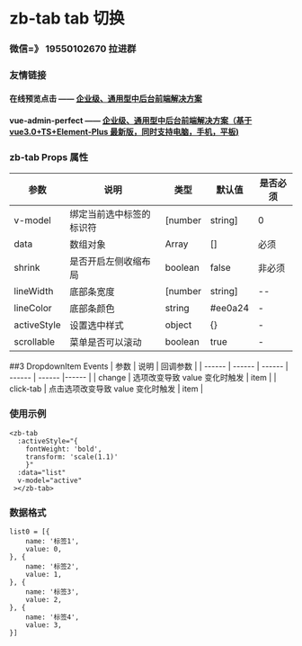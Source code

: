 # zb-tab  tab 切换

### 微信=》 19550102670 拉进群

### 友情链接
#### 在线预览点击 —— [企业级、通用型中后台前端解决方案 ](https://yuanzbz.gitee.io/vue-admin-perfect/#/home)
#### vue-admin-perfect —— [企业级、通用型中后台前端解决方案（基于vue3.0+TS+Element-Plus  最新版，同时支持电脑，手机，平板)](https://github.com/zouzhibin/vue-admin-perfect)


### zb-tab Props 属性
| 参数 | 说明 | 类型 | 默认值 |是否必须|
| ------ | ------ | ------ | ------ |------ |
| v-model | 绑定当前选中标签的标识符 | [number | string] | 0 |非必须 |
| data | 数组对象 | Array | [] |必须 |
| shrink | 是否开启左侧收缩布局 | boolean | false |非必须 |
| lineWidth | 底部条宽度 | 	[number | string]	 | -- | - |
| lineColor | 底部条颜色 | 	string	 | #ee0a24 | - |
| activeStyle | 设置选中样式 | 	object	 | {} | - |
| scrollable | 菜单是否可以滚动 | 	boolean	 | true | - |


##3 DropdownItem Events
| 参数 | 说明 | 回调参数 |
| ------ | ------ | ------ | ------ | ------ |------ |
| change | 选项改变导致 value 变化时触发 | item |
| click-tab | 点击选项改变导致 value 变化时触发 | item |


### 使用示例
```
<zb-tab
  :activeStyle="{
    fontWeight: 'bold',
    transform: 'scale(1.1)'
    }"
  :data="list"
  v-model="active"
 ></zb-tab>
```
### 数据格式
```
list0 = [{
    name: '标签1',
    value: 0,
}, {
    name: '标签2',
    value: 1,
}, {
    name: '标签3',
    value: 2,
}, {
    name: '标签4',
    value: 3,
}]
```

